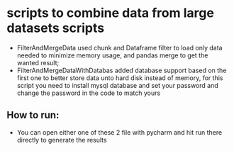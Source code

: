 # scripts to combine data from large datasets scripts
* FilterAndMergeData used chunk and Dataframe filter to load only data needed to minimize memory usage, and pandas merge to get the wanted result; 
* FilterAndMergeDataWithDatabas added database support based on the first one to better store data unto hard disk instead of memory, for this script you need to install mysql database and set your password and change the password in the code to match yours

## How to run:
* You can open either one of these 2 file with pycharm and hit run there directly to generate the results
